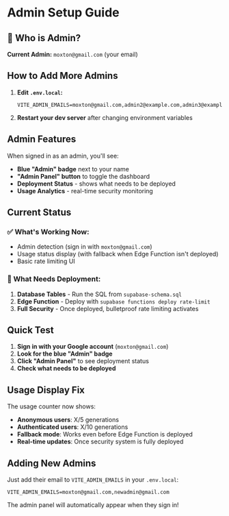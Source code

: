 # Admin Setup Guide

## 🔑 Who is Admin?

**Current Admin:** `moxton@gmail.com` (your email)

## How to Add More Admins

1. **Edit `.env.local`:**
   ```env
   VITE_ADMIN_EMAILS=moxton@gmail.com,admin2@example.com,admin3@example.com
   ```

2. **Restart your dev server** after changing environment variables

## Admin Features

When signed in as an admin, you'll see:

- **Blue "Admin" badge** next to your name
- **"Admin Panel" button** to toggle the dashboard
- **Deployment Status** - shows what needs to be deployed
- **Usage Analytics** - real-time security monitoring

## Current Status

### ✅ What's Working Now:
- Admin detection (sign in with `moxton@gmail.com`)
- Usage status display (with fallback when Edge Function isn't deployed)
- Basic rate limiting UI

### 🚧 What Needs Deployment:
1. **Database Tables** - Run the SQL from `supabase-schema.sql`
2. **Edge Function** - Deploy with `supabase functions deploy rate-limit`
3. **Full Security** - Once deployed, bulletproof rate limiting activates

## Quick Test

1. **Sign in with your Google account** (`moxton@gmail.com`)
2. **Look for the blue "Admin" badge** 
3. **Click "Admin Panel"** to see deployment status
4. **Check what needs to be deployed**

## Usage Display Fix

The usage counter now shows:
- **Anonymous users**: X/5 generations
- **Authenticated users**: X/10 generations  
- **Fallback mode**: Works even before Edge Function is deployed
- **Real-time updates**: Once security system is fully deployed

## Adding New Admins

Just add their email to `VITE_ADMIN_EMAILS` in your `.env.local`:
```env
VITE_ADMIN_EMAILS=moxton@gmail.com,newadmin@gmail.com
```

The admin panel will automatically appear when they sign in!
